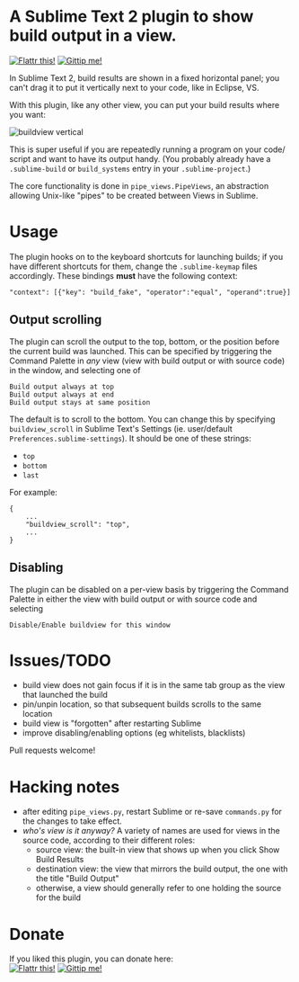 # A Sublime Text 2 plugin to show build output in a view.

[![Flattr this!](http://api.flattr.com/button/flattr-badge-large.png)](https://flattr.com/submit/auto?user_id=rctay&url=https://github.com/rctay/sublime-text-2-buildview&title=sublime-text-2-buildview&category=software) [![Gittip me!](https://www.gittip.com/assets/-/logo.png)](https://www.gittip.com/rctay/)

In Sublime Text 2, build results are shown in a fixed horizontal panel; you
can't drag it to put it vertically next to your code, like in Eclipse, VS.

With this plugin, like any other view, you can put your build results where
you want:

![buildview vertical](https://github.com/rctay/sublime-text-2-buildview/raw/master/buildview.png)

This is super useful if you are repeatedly running a program on your code/
script and want to have its output handy. (You probably already have a
`.sublime-build` or `build_systems` entry in your `.sublime-project`.)

The core functionality is done in `pipe_views.PipeViews`, an abstraction
allowing Unix-like "pipes" to be created between Views in Sublime.

# Usage

The plugin hooks on to the keyboard shortcuts for launching builds; if you
have different shortcuts for them, change the `.sublime-keymap` files
accordingly. These bindings **must** have the following context:

	"context": [{"key": "build_fake", "operator":"equal", "operand":true}]

## Output scrolling

The plugin can scroll the output to the top, bottom, or the position before
the current build was launched.
This can be specified by triggering the Command Palette in *any* view (view
with build output or with source code) in the window, and selecting one of

    Build output always at top
    Build output always at end
    Build output stays at same position

The default is to scroll to the bottom. You can change this by specifying
`buildview_scroll` in Sublime Text's Settings (ie. user/default
`Preferences.sublime-settings`). It should be one of these strings:

 - `top`
 - `bottom`
 - `last`

For example:

    {
    	...
    	"buildview_scroll": "top",
    	...
    }

## Disabling

The plugin can be disabled on a per-view basis by triggering the Command
Palette in either the view with build output or with source code and selecting

    Disable/Enable buildview for this window

# Issues/TODO

 - build view does not gain focus if it is in the same tab group as the view
   that launched the build
 - pin/unpin location, so that subsequent builds scrolls to the same location
 - build view is "forgotten" after restarting Sublime
 - improve disabling/enabling options (eg whitelists, blacklists)

Pull requests welcome!

# Hacking notes

 - after editing `pipe_views.py`, restart Sublime or re-save `commands.py` 
   for the changes to take effect.
 - _who's view is it anyway?_ A variety of names are used for views in the
   source code, according to their different roles:
   - source view: the built-in view that shows up when you click Show Build
     Results
   - destination view: the view that mirrors the build output, the one with the
     title "Build Output"
   - otherwise, a view should generally refer to one holding the source for the
     build

# Donate

If you liked this plugin, you can donate here:  
[![Flattr this!](http://api.flattr.com/button/flattr-badge-large.png)](https://flattr.com/submit/auto?user_id=rctay&url=https://github.com/rctay/sublime-text-2-buildview&title=sublime-text-2-buildview&category=software) [![Gittip me!](https://www.gittip.com/assets/-/logo.png)](https://www.gittip.com/rctay/)